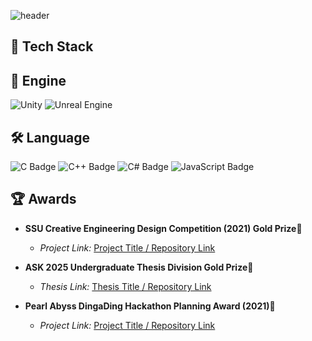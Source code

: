 
<!--Header-->
![header](https://capsule-render.vercel.app/api?type=waving&color=gradient&height=300&section=header&text=Keep%20Going🏃)



<!--Body-->
## 🧱 Tech Stack

## 🚀 Engine
<!--untiy-->
![Unity](https://img.shields.io/badge/Unity-202A38?style=flat-square&logo=unity&logoColor=white)
![Unreal Engine](https://img.shields.io/badge/Unreal%20Engine-0078F0?style=flat-square&logo=unreal-engine&logoColor=white)

## 🛠️ Language
<img src="https://img.shields.io/badge/C-A8B9CC?style=flat-square&logo=c&logoColor=black" alt="C Badge" /> <img src="https://img.shields.io/badge/C%2B%2B-00599C?style=flat-square&logo=c%2B%2B&logoColor=white" alt="C++ Badge" />
<img src="https://img.shields.io/badge/C%23-239120?style=flat-square&logo=c-sharp&logoColor=white" alt="C# Badge" />
<img src="https://img.shields.io/badge/JavaScript-F7DF1E?style=flat-square&logo=javascript&logoColor=black" alt="JavaScript Badge" />

## 🏆 Awards
*  **SSU Creative Engineering Design Competition (2021) Gold Prize🥇**
    * *Project Link:* [Project Title / Repository Link](https://github.com/your-username/ssu-project-repo)
    
*  **ASK 2025 Undergraduate Thesis Division Gold Prize🥇**
    * *Thesis Link:* [Thesis Title / Repository Link](https://github.com/your-username/ask-thesis-repo)
    
*  **Pearl Abyss DingaDing Hackathon Planning Award (2021)🌟**
    * *Project Link:* [Project Title / Repository Link](https://github.com/your-username/pearl-abyss-project-repo)
